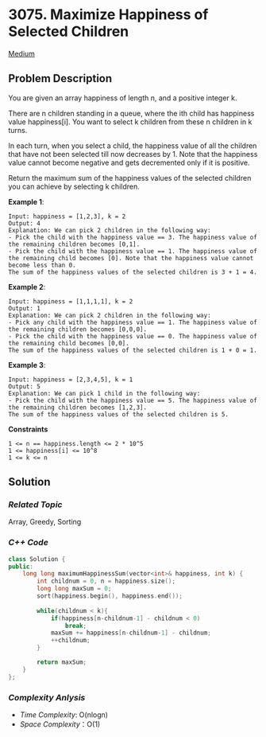 # 3075. Maximize Happiness of Selected Children
[Medium](https://leetcode.com/problems/maximize-happiness-of-selected-children/description/)

## Problem Description

You are given an array happiness of length n, and a positive integer k.

There are n children standing in a queue, where the ith child has happiness value happiness[i]. You want to select k children from these n children in k turns.

In each turn, when you select a child, the happiness value of all the children that have not been selected till now decreases by 1. Note that the happiness value cannot become negative and gets decremented only if it is positive.

Return the maximum sum of the happiness values of the selected children you can achieve by selecting k children.


**Example 1**:
```
Input: happiness = [1,2,3], k = 2
Output: 4
Explanation: We can pick 2 children in the following way:
- Pick the child with the happiness value == 3. The happiness value of the remaining children becomes [0,1].
- Pick the child with the happiness value == 1. The happiness value of the remaining child becomes [0]. Note that the happiness value cannot become less than 0.
The sum of the happiness values of the selected children is 3 + 1 = 4.
```
**Example 2**:
```
Input: happiness = [1,1,1,1], k = 2
Output: 1
Explanation: We can pick 2 children in the following way:
- Pick any child with the happiness value == 1. The happiness value of the remaining children becomes [0,0,0].
- Pick the child with the happiness value == 0. The happiness value of the remaining child becomes [0,0].
The sum of the happiness values of the selected children is 1 + 0 = 1.
```
**Example 3**:
```
Input: happiness = [2,3,4,5], k = 1
Output: 5
Explanation: We can pick 1 child in the following way:
- Pick the child with the happiness value == 5. The happiness value of the remaining children becomes [1,2,3].
The sum of the happiness values of the selected children is 5.
```

**Constraints**
```
1 <= n == happiness.length <= 2 * 10^5
1 <= happiness[i] <= 10^8
1 <= k <= n
```

## Solution

### _Related Topic_
   Array, Greedy, Sorting

### _C++ Code_
```cpp
class Solution {
public:
    long long maximumHappinessSum(vector<int>& happiness, int k) {
        int childnum = 0, n = happiness.size();
        long long maxSum = 0;
        sort(happiness.begin(), happiness.end());
        
        while(childnum < k){
            if(happiness[n-childnum-1] - childnum < 0)
                break;
            maxSum += happiness[n-childnum-1] - childnum;
            ++childnum;
        }

        return maxSum;
    }
};
```

### _Complexity Anlysis_
- _Time Complexity_: O(nlogn)
- _Space Complexity_：O(1)
